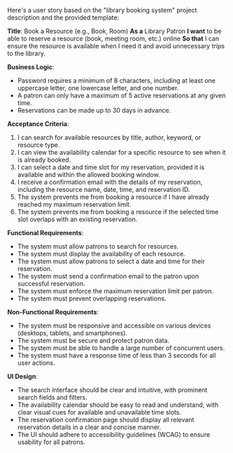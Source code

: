 Here's a user story based on the "library booking system" project description and the provided template:

**Title**: Book a Resource (e.g., Book, Room)
**As a** Library Patron
**I want** to be able to reserve a resource (book, meeting room, etc.) online
**So that** I can ensure the resource is available when I need it and avoid unnecessary trips to the library.

**Business Logic**:

- Password requires a minimum of 8 characters, including at least one uppercase letter, one lowercase letter, and one number.
- A patron can only have a maximum of 5 active reservations at any given time.
- Reservations can be made up to 30 days in advance.

**Acceptance Criteria**:

1.  I can search for available resources by title, author, keyword, or resource type.
2.  I can view the availability calendar for a specific resource to see when it is already booked.
3.  I can select a date and time slot for my reservation, provided it is available and within the allowed booking window.
4.  I receive a confirmation email with the details of my reservation, including the resource name, date, time, and reservation ID.
5.  The system prevents me from booking a resource if I have already reached my maximum reservation limit.
6.  The system prevents me from booking a resource if the selected time slot overlaps with an existing reservation.

**Functional Requirements**:

- The system must allow patrons to search for resources.
- The system must display the availability of each resource.
- The system must allow patrons to select a date and time for their reservation.
- The system must send a confirmation email to the patron upon successful reservation.
- The system must enforce the maximum reservation limit per patron.
- The system must prevent overlapping reservations.

**Non-Functional Requirements**:

- The system must be responsive and accessible on various devices (desktops, tablets, and smartphones).
- The system must be secure and protect patron data.
- The system must be able to handle a large number of concurrent users.
- The system must have a response time of less than 3 seconds for all user actions.

**UI Design**:

- The search interface should be clear and intuitive, with prominent search fields and filters.
- The availability calendar should be easy to read and understand, with clear visual cues for available and unavailable time slots.
- The reservation confirmation page should display all relevant reservation details in a clear and concise manner.
- The UI should adhere to accessibility guidelines (WCAG) to ensure usability for all patrons.
